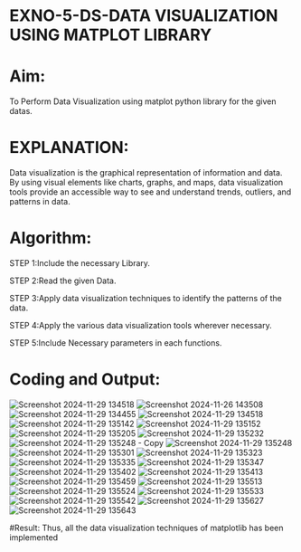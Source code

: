 # EXNO-5-DS-DATA VISUALIZATION USING MATPLOT LIBRARY

# Aim:
  To Perform Data Visualization using matplot python library for the given datas.

# EXPLANATION:
Data visualization is the graphical representation of information and data. By using visual elements like charts, graphs, and maps, data visualization tools provide an accessible way to see and understand trends, outliers, and patterns in data.

# Algorithm:
STEP 1:Include the necessary Library.

STEP 2:Read the given Data.

STEP 3:Apply data visualization techniques to identify the patterns of the data.

STEP 4:Apply the various data visualization tools wherever necessary.

STEP 5:Include Necessary parameters in each functions.

# Coding and Output:
![Screenshot 2024-11-29 134518](https://github.com/user-attachments/assets/9bb3f8da-093b-4090-b979-8a505864cbed)
![Screenshot 2024-11-26 143508](https://github.com/user-attachments/assets/0b718982-a10f-490e-b20c-a8724a2fc240)
![Screenshot 2024-11-29 134455](https://github.com/user-attachments/assets/5ed7776a-71ac-4ea5-98a5-7b8488e5264c)
![Screenshot 2024-11-29 134518](https://github.com/user-attachments/assets/8deeed7a-b785-42e6-93d7-db705f51c54a)
![Screenshot 2024-11-29 135142](https://github.com/user-attachments/assets/127ba9b3-df04-466c-b002-6b2871cdd7a5)
![Screenshot 2024-11-29 135152](https://github.com/user-attachments/assets/e6a510b9-0083-4332-9766-a5001b5944a2)
![Screenshot 2024-11-29 135205](https://github.com/user-attachments/assets/934d7d12-e022-44fb-9322-79183495b460)
![Screenshot 2024-11-29 135232](https://github.com/user-attachments/assets/bc8754f1-8e67-491c-9d53-a7726b6655e1)
![Screenshot 2024-11-29 135248 - Copy](https://github.com/user-attachments/assets/0da47186-6b4c-40c9-b048-a0283f8568ab)
![Screenshot 2024-11-29 135248](https://github.com/user-attachments/assets/f5b01846-2655-480a-be84-5aa5264c7e98)
![Screenshot 2024-11-29 135301](https://github.com/user-attachments/assets/6474576c-42cc-4a20-877f-01e3ebd52ea8)
![Screenshot 2024-11-29 135323](https://github.com/user-attachments/assets/90abbacd-e129-4247-b020-eca51455ff25)
![Screenshot 2024-11-29 135335](https://github.com/user-attachments/assets/db4923bf-918f-4d3f-a0d9-79f8882d8baf)
![Screenshot 2024-11-29 135347](https://github.com/user-attachments/assets/df1037ec-eec8-4f26-b064-7c551adaed21)
![Screenshot 2024-11-29 135402](https://github.com/user-attachments/assets/e7820a31-3a65-4f32-a954-1b06374ead7c)
![Screenshot 2024-11-29 135413](https://github.com/user-attachments/assets/4eb4bbab-14f7-49e4-8638-99bbb7dd62bd)
![Screenshot 2024-11-29 135459](https://github.com/user-attachments/assets/5a7cb583-f200-4a31-aad3-e7cef0d5eafb)
![Screenshot 2024-11-29 135513](https://github.com/user-attachments/assets/29bf4204-a1ba-40bf-9e94-e0c05c68c0d1)
![Screenshot 2024-11-29 135524](https://github.com/user-attachments/assets/c8dfafde-4d06-4d03-90c2-678b5465f7c9)
![Screenshot 2024-11-29 135533](https://github.com/user-attachments/assets/35be6e50-ebbd-470e-8ee8-79d2ab4c0d22)
![Screenshot 2024-11-29 135542](https://github.com/user-attachments/assets/6f2724fe-7009-4867-92e1-2a252b08f626)
![Screenshot 2024-11-29 135627](https://github.com/user-attachments/assets/4e4369cc-cdf5-4d45-9a03-167b3dd4c9bd)
![Screenshot 2024-11-29 135643](https://github.com/user-attachments/assets/e63bb2fd-3aa8-4451-8982-34313c67b448)

#Result:
  Thus, all the data visualization techniques of matplotlib has been implemented
